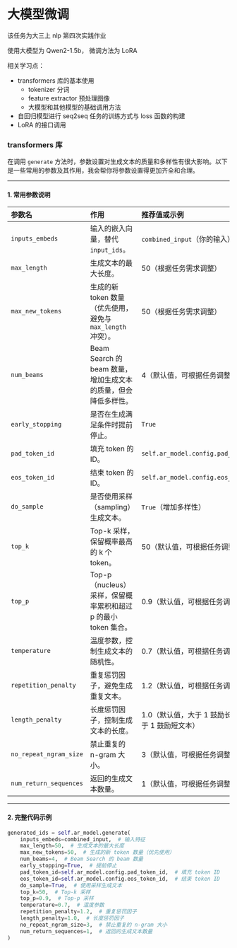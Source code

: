 # 大模型微调

该任务为大三上 nlp 第四次实践作业

使用大模型为 Qwen2-1.5b， 微调方法为 LoRA

相关学习点：

- transformers 库的基本使用
    - tokenizer 分词
    - feature extractor 预处理图像
    - 大模型和其他模型的基础调用方法
- 自回归模型进行 seq2seq 任务的训练方式与 loss 函数的构建
- LoRA 的接口调用





### transformers 库

在调用 `generate` 方法时，参数设置对生成文本的质量和多样性有很大影响。以下是一些常用的参数及其作用，我会帮你将参数设置得更加齐全和合理。

------

####  1. **常用参数说明**

| 参数名                 | 作用                                                         | 推荐值或示例                                        |
| :--------------------- | :----------------------------------------------------------- | :-------------------------------------------------- |
| `inputs_embeds`        | 输入的嵌入向量，替代 `input_ids`。                           | `combined_input`（你的输入）                        |
| `max_length`           | 生成文本的最大长度。                                         | 50（根据任务需求调整）                              |
| `max_new_tokens`       | 生成的新 token 数量（优先使用，避免与 `max_length` 冲突）。  | 50（根据任务需求调整）                              |
| `num_beams`            | Beam Search 的 beam 数量，增加生成文本的质量，但会降低多样性。 | 4（默认值，可根据任务调整）                         |
| `early_stopping`       | 是否在生成满足条件时提前停止。                               | `True`                                              |
| `pad_token_id`         | 填充 token 的 ID。                                           | `self.ar_model.config.pad_token_id`                 |
| `eos_token_id`         | 结束 token 的 ID。                                           | `self.ar_model.config.eos_token_id`                 |
| `do_sample`            | 是否使用采样（sampling）生成文本。                           | `True`（增加多样性）                                |
| `top_k`                | Top-k 采样，保留概率最高的 k 个 token。                      | 50（默认值，可根据任务调整）                        |
| `top_p`                | Top-p（nucleus）采样，保留概率累积和超过 p 的最小 token 集合。 | 0.9（默认值，可根据任务调整）                       |
| `temperature`          | 温度参数，控制生成文本的随机性。                             | 0.7（默认值，可根据任务调整）                       |
| `repetition_penalty`   | 重复惩罚因子，避免生成重复文本。                             | 1.2（默认值，可根据任务调整）                       |
| `length_penalty`       | 长度惩罚因子，控制生成文本的长度。                           | 1.0（默认值，大于 1 鼓励长文本，小于 1 鼓励短文本） |
| `no_repeat_ngram_size` | 禁止重复的 n-gram 大小。                                     | 3（默认值，可根据任务调整）                         |
| `num_return_sequences` | 返回的生成文本数量。                                         | 1（默认值，可根据任务调整）                         |

------

####  2. **完整代码示例**

```python
generated_ids = self.ar_model.generate(
    inputs_embeds=combined_input,  # 输入特征
    max_length=50,  # 生成文本的最大长度
    max_new_tokens=50,  # 生成的新 token 数量（优先使用）
    num_beams=4,  # Beam Search 的 beam 数量
    early_stopping=True,  # 提前停止
    pad_token_id=self.ar_model.config.pad_token_id,  # 填充 token ID
    eos_token_id=self.ar_model.config.eos_token_id,  # 结束 token ID
    do_sample=True,  # 使用采样生成文本
    top_k=50,  # Top-k 采样
    top_p=0.9,  # Top-p 采样
    temperature=0.7,  # 温度参数
    repetition_penalty=1.2,  # 重复惩罚因子
    length_penalty=1.0,  # 长度惩罚因子
    no_repeat_ngram_size=3,  # 禁止重复的 n-gram 大小
    num_return_sequences=1,  # 返回的生成文本数量
)
```

